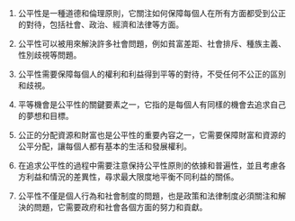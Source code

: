 1. 公平性是一種道德和倫理原則，它關注如何保障每個人在所有方面都受到公正的對待，包括社會、政治、經濟和法律等方面。

2. 公平性可以被用來解決許多社會問題，例如貧富差距、社會排斥、種族主義、性別歧視等問題。

3. 公平性需要保障每個人的權利和利益得到平等的對待，不受任何不公正的區別和歧視。

4. 平等機會是公平性的關鍵要素之一，它指的是每個人有同樣的機會去追求自己的夢想和目標。

5. 公正的分配資源和財富也是公平性的重要內容之一，它需要保障財富和資源的公平分配，讓每個人都有基本的生活和發展權利。

6. 在追求公平性的過程中需要注意保持公平性原則的依據和普遍性，並且考慮各方利益和情況的差異性，尋求最大限度地平衡不同利益的關係。

7. 公平性不僅是個人行為和社會制度的問題，也是政策和法律制度必須關注和解決的問題，它需要政府和社會各個方面的努力和貢獻。